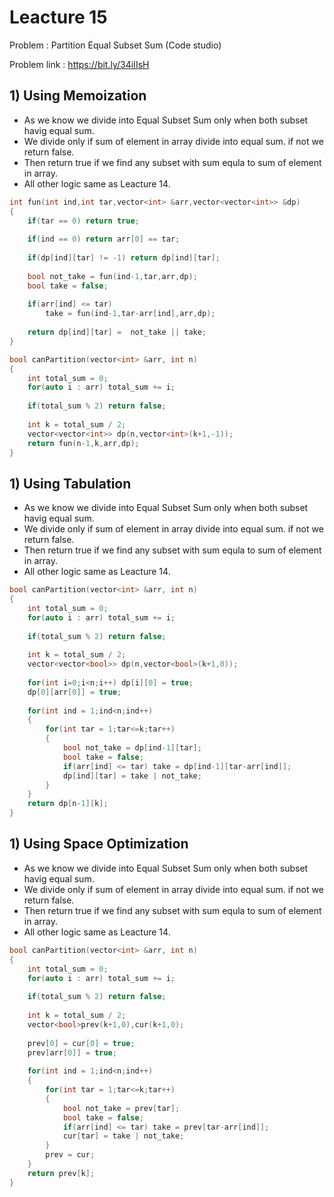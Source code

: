 # Leacture 15

Problem : Partition Equal Subset Sum (Code studio)

Problem link : https://bit.ly/34iIIsH

## 1) Using Memoization
- As we know we divide into Equal Subset Sum only when both subset havig equal sum.
- We divide only if sum of element in array divide into equal sum. if not we return false.
- Then return true if we find any subset with sum equla to sum of element in array.
- All other logic same as Leacture 14.

```C++
int fun(int ind,int tar,vector<int> &arr,vector<vector<int>> &dp)
{
    if(tar == 0) return true;
    
    if(ind == 0) return arr[0] == tar;
    
    if(dp[ind][tar] != -1) return dp[ind][tar];
    
    bool not_take = fun(ind-1,tar,arr,dp);
    bool take = false;
    
    if(arr[ind] <= tar)
        take = fun(ind-1,tar-arr[ind],arr,dp);
    
    return dp[ind][tar] =  not_take || take;
}

bool canPartition(vector<int> &arr, int n)
{
	int total_sum = 0;
    for(auto i : arr) total_sum += i;
    
    if(total_sum % 2) return false;
    
    int k = total_sum / 2;
    vector<vector<int>> dp(n,vector<int>(k+1,-1));
    return fun(n-1,k,arr,dp);
}
```

## 1) Using Tabulation
- As we know we divide into Equal Subset Sum only when both subset havig equal sum.
- We divide only if sum of element in array divide into equal sum. if not we return false.
- Then return true if we find any subset with sum equla to sum of element in array.
- All other logic same as Leacture 14.

```C++
bool canPartition(vector<int> &arr, int n)
{
	int total_sum = 0;
    for(auto i : arr) total_sum += i;
    
    if(total_sum % 2) return false;
    
    int k = total_sum / 2;
    vector<vector<bool>> dp(n,vector<bool>(k+1,0));
    
    for(int i=0;i<n;i++) dp[i][0] = true;
    dp[0][arr[0]] = true;
    
    for(int ind = 1;ind<n;ind++)
    {
        for(int tar = 1;tar<=k;tar++)
        {
            bool not_take = dp[ind-1][tar];
            bool take = false;
            if(arr[ind] <= tar) take = dp[ind-1][tar-arr[ind]];
            dp[ind][tar] = take | not_take;
        }
    }
    return dp[n-1][k];
}

```

## 1) Using Space Optimization
- As we know we divide into Equal Subset Sum only when both subset havig equal sum.
- We divide only if sum of element in array divide into equal sum. if not we return false.
- Then return true if we find any subset with sum equla to sum of element in array.
- All other logic same as Leacture 14.

```C++
bool canPartition(vector<int> &arr, int n)
{
	int total_sum = 0;
    for(auto i : arr) total_sum += i;
    
    if(total_sum % 2) return false;
    
    int k = total_sum / 2;
    vector<bool>prev(k+1,0),cur(k+1,0);
    
    prev[0] = cur[0] = true;
    prev[arr[0]] = true;
    
    for(int ind = 1;ind<n;ind++)
    {
        for(int tar = 1;tar<=k;tar++)
        {
            bool not_take = prev[tar];
            bool take = false;
            if(arr[ind] <= tar) take = prev[tar-arr[ind]];
            cur[tar] = take | not_take;
        }
        prev = cur;
    }
    return prev[k];
}
```

